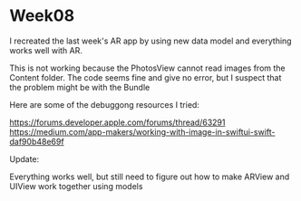 #  Week08

I recreated the last week's AR app by using new data model and everything works well with
AR.

This is not working because the PhotosView cannot read images from the Content folder. The code seems fine and give no error, but I suspect that the problem might be with the Bundle

Here are some of the debuggong resources I tried:

https://forums.developer.apple.com/forums/thread/63291
https://medium.com/app-makers/working-with-image-in-swiftui-swift-daf90b48e69f

Update:

Everything works well, but still need to figure out how to make ARView and UIView work together using models
